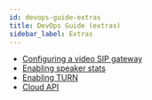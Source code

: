```yaml
---
id: devops-guide-extras
title: DevOps Guide (extras)
sidebar_label: Extras
---
```


* [Configuring a video SIP gateway](sipgw-config.md)
* [Enabling speaker stats](speakerstats-prosody.md)
* [Enabling TURN](turn.md)
* [Cloud API](cloud-api.md)
